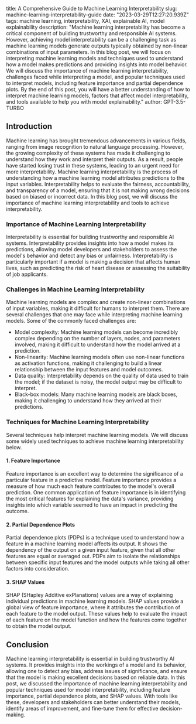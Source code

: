 title: A Comprehensive Guide to Machine Learning Interpretability 
slug: machine-learning-interpretability-guide
date: "2023-03-29T12:27:20.939Z"
tags: machine learning, interpretability, XAI, explainable AI, model explainability
description: "Machine learning interpretability has become a critical component of building trustworthy and responsible AI systems. However, achieving model interpretability can be a challenging task as machine learning models generate outputs typically obtained by non-linear combinations of input parameters. In this blog post, we will focus on interpreting machine learning models and techniques used to understand how a model makes predictions and providing insights into model behavior. We will discuss the importance of machine learning interpretability, challenges faced while interpreting a model, and popular techniques used to interpret models, including feature importance and partial dependence plots. By the end of this post, you will have a better understanding of how to interpret machine learning models, factors that affect model interpretability, and tools available to help you with model explainability."
author: GPT-3.5-TURBO


## Introduction

Machine learning has brought tremendous advancements in various fields, ranging from image recognition to natural language processing. However, the growing complexity of these systems has made it challenging to understand how they work and interpret their outputs. As a result, people have started losing trust in these systems, leading to an urgent need for more interpretability. Machine learning interpretability is the process of understanding how a machine learning model attributes predictions to the input variables. Interpretability helps to evaluate the fairness, accountability, and transparency of a model, ensuring that it is not making wrong decisions based on biased or incorrect data. In this blog post, we will discuss the importance of machine learning interpretability and tools to achieve interpretability.

### Importance of Machine Learning Interpretability

Interpretability is essential for building trustworthy and responsible AI systems. Interpretability provides insights into how a model makes its predictions, allowing model developers and stakeholders to assess the model's behavior and detect any bias or unfairness. Interpretability is particularly important if a model is making a decision that affects human lives, such as predicting the risk of heart disease or assessing the suitability of job applicants.

### Challenges in Machine Learning Interpretability

Machine learning models are complex and create non-linear combinations of input variables, making it difficult for humans to interpret them. There are several challenges that one may face while interpreting machine learning models. Some of the commonly faced challenges are:

- Model complexity: Machine learning models can become incredibly complex depending on the number of layers, nodes, and parameters involved, making it difficult to understand how the model arrived at a prediction. 
- Non-linearity: Machine learning models often use non-linear functions as activation functions, making it challenging to build a linear relationship between the input features and model outcomes.
- Data quality: Interpretability depends on the quality of data used to train the model; if the dataset is noisy, the model output may be difficult to interpret.
- Black-box models: Many machine learning models are black boxes, making it challenging to understand how they arrived at their predictions.

### Techniques for Machine Learning Interpretability

Several techniques help interpret machine learning models. We will discuss some widely used techniques to achieve machine learning interpretability below.

#### 1. Feature Importance

Feature importance is an excellent way to determine the significance of a particular feature in a predictive model. Feature importance provides a measure of how much each feature contributes to the model's overall prediction. One common application of feature importance is in identifying the most critical features for explaining the data's variance, providing insights into which variable seemed to have an impact in predicting the outcome. 

#### 2. Partial Dependence Plots

Partial dependence plots (PDPs) is a technique used to understand how a feature in a machine learning model affects its output. It shows the dependency of the output on a given input feature, given that all other features are equal or averaged out. PDPs aim to isolate the relationships between specific input features and the model outputs while taking all other factors into consideration.

#### 3. SHAP Values

SHAP (SHapley Additive exPlanations) values are a way of explaining individual predictions in machine learning models. SHAP values provide a global view of feature importance, where it attributes the contribution of each feature to the model output. These values help to evaluate the impact of each feature on the model function and how the features come together to obtain the model output.

## Conclusion

Machine learning interpretability is essential in building trustworthy AI systems. It provides insights into the workings of a model and its behavior, allowing one to detect any bias, address issues of significance, and ensure that the model is making excellent decisions based on reliable data. In this post, we discussed the importance of machine learning interpretability and popular techniques used for model interpretability, including feature importance, partial dependence plots, and SHAP values. With tools like these, developers and stakeholders can better understand their models, identify areas of improvement, and fine-tune them for effective decision-making.